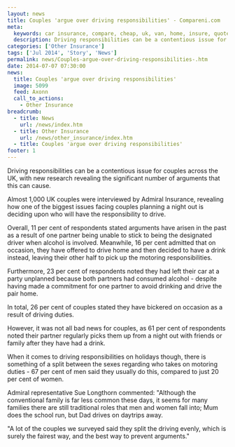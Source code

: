 ```yaml
---
layout: news
title: Couples 'argue over driving responsibilities' - Compareni.com
meta:
  keywords: car insurance, compare, cheap, uk, van, home, insure, quotes, online, comparison, bike, loans, life
  description: Driving responsibilities can be a contentious issue for couples across the UK, with new research revealing the significant number of arguments that th
categories: ['Other Insurance']
tags: ['Jul 2014', 'Story', 'News']
permalink: news/Couples-argue-over-driving-responsibilities-.htm
date: 2014-07-07 07:30:00
news:
  title: Couples 'argue over driving responsibilities'
  image: 5099
  feed: Axonn
  call_to_actions:
    - Other Insurance
breadcrumb:
  - title: News
    url: /news/index.htm
  - title: Other Insurance
    url: /news/other_insurance/index.htm
  - title: Couples 'argue over driving responsibilities'
footer: 1
---
```


Driving responsibilities can be a contentious issue for couples across the UK, with new research revealing the significant number of arguments that this can cause.

Almost 1,000 UK couples were interviewed by Admiral Insurance, revealing how one of the biggest issues facing couples planning a night out is deciding upon who will have the responsibility to drive.

Overall, 11 per cent of respondents stated arguments have arisen in the past as a result of one partner being unable to stick to being the designated driver when alcohol is involved. Meanwhile, 16 per cent admitted that on occasion, they have offered to drive home and then decided to have a drink instead, leaving their other half to pick up the motoring responsibilities.

Furthermore, 23 per cent of respondents noted they had left their car at a party unplanned because both partners had consumed alcohol - despite having made a commitment for one partner to avoid drinking and drive the pair home.

In total, 26 per cent of couples stated they have bickered on occasion as a result of driving duties.

However, it was not all bad news for couples, as 61 per cent of respondents noted their partner regularly picks them up from a night out with friends or family after they have had a drink.

When it comes to driving responsibilities on holidays though, there is something of a split between the sexes regarding who takes on motoring duties - 67 per cent of men said they usually do this, compared to just 20 per cent of women.

Admiral representative Sue Longthorn commented: &quot;Although the conventional family is far less common these days, it seems for many families there are still traditional roles that men and women fall into; Mum does the school run, but Dad drives on daytrips away.

&quot;A lot of the couples we surveyed said they split the driving evenly, which is surely the fairest way, and the best way to prevent arguments.&quot;
